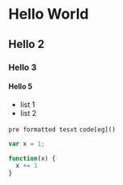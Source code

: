 # Hello World
## Hello 2
### Hello 3
#### Hello 5

- list 1
- list 2

`pre formatted tesxt`
`code[eg]()`

````javascript
var x = 1;

function(x) {
  x += 1
}
````
